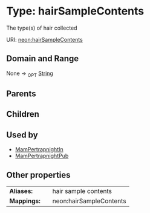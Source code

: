 
# Type: hairSampleContents


The type(s) of hair collected

URI: [neon:hairSampleContents](https://data.neonscience.org/hairSampleContents)


## Domain and Range

None ->  <sub>OPT</sub> [String](types/String.md)

## Parents


## Children


## Used by

 * [MamPertrapnightIn](MamPertrapnightIn.md)
 * [MamPertrapnightPub](MamPertrapnightPub.md)

## Other properties

|  |  |  |
| --- | --- | --- |
| **Aliases:** | | hair sample contents |
| **Mappings:** | | neon:hairSampleContents |

